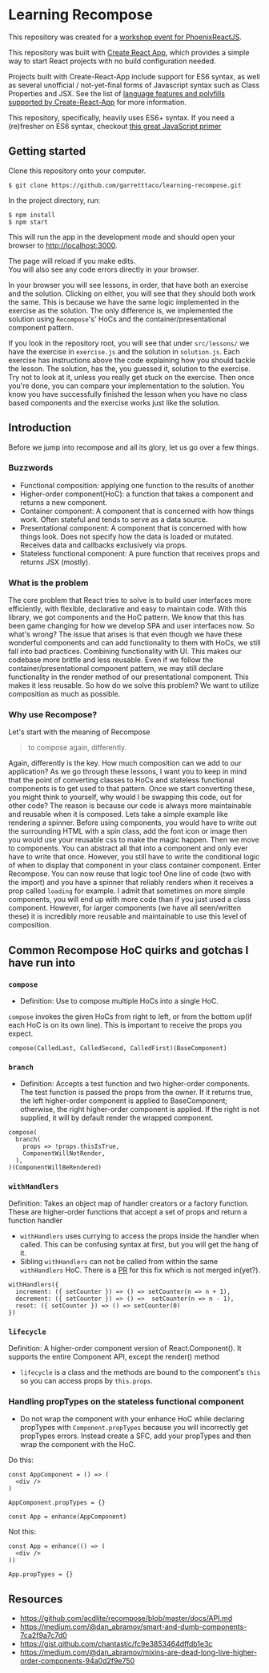 # Learning Recompose

This repository was created for a [workshop event for PhoenixReactJS](https://www.meetup.com/Phoenix-ReactJS/events/241181068/).

This repository was built with [Create React App](https://github.com/facebookincubator/create-react-app), which provides a simple way to start React projects with no build configuration needed.

Projects built with Create-React-App include support for ES6 syntax, as well as several unofficial / not-yet-final forms of Javascript syntax such as Class Properties and JSX.  See the list of [language features and polyfills supported by Create-React-App](https://github.com/facebookincubator/create-react-app/blob/master/packages/react-scripts/template/README.md#supported-language-features-and-polyfills) for more information.

This repository, specifically, heavily uses ES6+ syntax. If you need a (re)fresher on ES6 syntax, checkout [this great JavaScript primer](https://github.com/ReactTraining/react-subjects/blob/master/JavaScriptPrimer.md)

## Getting started

Clone this repository onto your computer.
```
$ git clone https://github.com/garretttaco/learning-recompose.git
```

In the project directory, run:
```
$ npm install
$ npm start
```

This will run the app in the development mode and should open your browser to [http://localhost:3000](http://localhost:3000).

The page will reload if you make edits.<br>
You will also see any code errors directly in your browser.

In your browser you will see lessons, in order, that have both an exercise and the solution. Clicking on either, you will see that they should both work the same. This is because we have the same logic implemented in the exercise as the solution.
The only difference is, we implemented the solution using `Recompose`'s' HoCs and the container/presentational component pattern.

If you look in the repository root, you will see that under `src/lessons/` we have the exercise in `exercise.js` and the solution in `solution.js`. Each exercise has instructions above the code explaining how you should tackle the lesson.
The solution, has the, you guessed it, solution to the exercise. Try not to look at it, unless you really get stuck on the exercise. Then once you're done, you can compare your implementation to the solution.
You know you have successfully finished the lesson when you have no class based components and the exercise works just like the solution.

## Introduction
Before we jump into recompose and all its glory, let us go over a few things.

### Buzzwords
- Functional composition: applying one function to the results of another
- Higher-order component(HoC): a function that takes a component and returns a new component.
- Container component: A component that is concerned with how things work. Often stateful and tends to serve as a data source.
- Presentational component: A component that is concerned with how things look. Does not specify how the data is loaded or mutated. Receives data and callbacks exclusively via props.
- Stateless functional component: A pure function that receives props and returns JSX (mostly).

### What is the problem
The core problem that React tries to solve is to build user interfaces more efficiently, with flexible, declarative and easy to maintain code.
With this library, we got components and the HoC pattern. We know that this has been game changing for how we develop SPA and user interfaces now. So what's wrong?
The issue that arises is that even though we have these wonderful components and can add functionality to them with HoCs, we still fall into bad practices. Combining functionality with UI.
This makes our codebase more brittle and less reusable. Even if we follow the container/presentational component pattern, we may still declare functionality in the render method of our presentational component. This makes it less reusable. So how do we solve this problem? We want to utilize composition as much as possible.


### Why use Recompose?
Let's start with the meaning of Recompose
> to compose again, differently.

Again, differently is the key. How much composition can we add to our application?
As we go through these lessons, I want you to keep in mind that the point of converting classes to HoCs and stateless functional components is to get used to that pattern.
Once we start converting these, you might think to yourself, why would I be swapping this code, out for other code? The reason is because our code is always more maintainable and reusable when it is composed.
Lets take a simple example like rendering a spinner. Before using components, you would have to write out the surrounding HTML with a spin class, add the font icon or image then you would use your reusable css to make the magic happen.
Then we move to components. You can abstract all that into a component and only ever have to write that once. However, you still have to write the conditional logic of when to display that component in your class container component.
Enter Recompose. You can now reuse that logic too! One line of code (two with the import) and you have a spinner that reliably renders when it receives a prop called `loading` for example.
I admit that sometimes on more simple components, you will end up with more code than if you just used a class component. However, for larger components (we have all seen/written these) it is incredibly more reusable and maintainable to use this level of composition.

## Common Recompose HoC quirks and gotchas I have run into
### `compose`
- Definition: Use to compose multiple HoCs into a single HoC.

`compose` invokes the given HoCs from right to left, or from the bottom up(if each HoC is on its own line). This is important to receive the props you expect.

`compose(CalledLast, CalledSecond, CalledFirst)(BaseComponent)`

### `branch`
- Definition: Accepts a test function and two higher-order components. The test function is passed the props from the owner. If it returns true, the left higher-order component is applied to BaseComponent; otherwise, the right higher-order component is applied. If the right is not supplied, it will by default render the wrapped component.

```
compose(
  branch(
  	props => !props.thisIsTrue,
  	ComponentWillNotRender,
  ),
)(ComponentWillBeRendered)
```

### `withHandlers`
Definition: Takes an object map of handler creators or a factory function. These are higher-order functions that accept a set of props and return a function handler
- `withHandlers` uses currying to access the props inside the handler when called. This can be confusing syntax at first, but you will get the hang of it.
- Sibling `withHandlers` can not be called from within the same `withHandlers` HoC. There is a [PR](https://github.com/acdlite/recompose/pull/401) for this fix which is not merged in(yet?).
```
withHandlers({
  increment: ({ setCounter }) => () => setCounter(n => n + 1),
  decrement: ({ setCounter }) => () =>  setCounter(n => n - 1),
  reset: ({ setCounter }) => () => setCounter(0)
})
```

### `lifecycle`
Definition: A higher-order component version of React.Component(). It supports the entire Component API, except the render() method
- `lifecycle` is a class and the methods are bound to the component's `this` so you can access props by `this.props`.

### Handling propTypes on the stateless functional component
- Do not wrap the component with your enhance HoC while declaring propTypes with `Component.propTypes` because you will incorrectly get propTypes errors. Instead create a SFC, add your propTypes and then wrap the component with the HoC.

Do this:
```
const AppComponent = () => (
  <div />
)

AppComponent.propTypes = {}

const App = enhance(AppComponent)
```

Not this:
```
const App = enhance(() => (
  <div />
))

App.propTypes = {}
```

## Resources
- https://github.com/acdlite/recompose/blob/master/docs/API.md
- https://medium.com/@dan_abramov/smart-and-dumb-components-7ca2f9a7c7d0
- https://gist.github.com/chantastic/fc9e3853464dffdb1e3c
- https://medium.com/@dan_abramov/mixins-are-dead-long-live-higher-order-components-94a0d2f9e750

